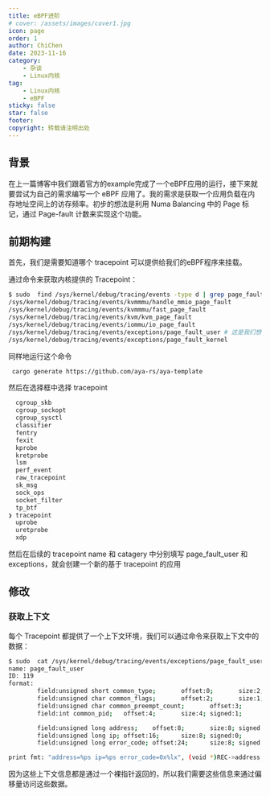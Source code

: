 ```yaml
---
title: eBPF进阶
# cover: /assets/images/cover1.jpg
icon: page
order: 1
author: ChiChen
date: 2023-11-16
category:
    - 杂谈
    - Linux内核
tag:
    - Linux内核
    - eBPF
sticky: false
star: false
footer:
copyright: 转载请注明出处
---
```


## 背景

在上一篇博客中我们跟着官方的example完成了一个eBPF应用的运行，接下来就要尝试为自己的需求编写一个 eBPF 应用了。我的需求是获取一个应用负载在内存地址空间上的访存频率。初步的想法是利用 Numa Balancing 中的 Page 标记，通过 Page-fault 计数来实现这个功能。

## 前期构建

首先，我们是需要知道哪个 tracepoint 可以提供给我们的eBPF程序来挂载。

通过命令来获取内核提供的 Tracepoint：

```bash
$ sudo  find /sys/kernel/debug/tracing/events -type d | grep page_fault
/sys/kernel/debug/tracing/events/kvmmmu/handle_mmio_page_fault
/sys/kernel/debug/tracing/events/kvmmmu/fast_page_fault
/sys/kernel/debug/tracing/events/kvm/kvm_page_fault
/sys/kernel/debug/tracing/events/iommu/io_page_fault
/sys/kernel/debug/tracing/events/exceptions/page_fault_user # 这是我们想要的
/sys/kernel/debug/tracing/events/exceptions/page_fault_kernel
```

同样地运行这个命令

```bash
 cargo generate https://github.com/aya-rs/aya-template
```

然后在选择框中选择 tracepoint

```bash
  cgroup_skb
  cgroup_sockopt
  cgroup_sysctl
  classifier
  fentry
  fexit
  kprobe
  kretprobe
  lsm
  perf_event
  raw_tracepoint
  sk_msg
  sock_ops
  socket_filter
  tp_btf
❯ tracepoint
  uprobe
  uretprobe
  xdp
```

然后在后续的 tracepoint name 和 catagery 中分别填写 page_fault_user 和 exceptions，就会创建一个新的基于 tracepoint 的应用

## 修改

### 获取上下文

每个 Tracepoint 都提供了一个上下文环境，我们可以通过命令来获取上下文中的数据：

```bash
$ sudo  cat /sys/kernel/debug/tracing/events/exceptions/page_fault_user/format
name: page_fault_user
ID: 119
format:
        field:unsigned short common_type;       offset:0;       size:2; signed:0;
        field:unsigned char common_flags;       offset:2;       size:1; signed:0;
        field:unsigned char common_preempt_count;       offset:3;       size:1; signed:0;
        field:int common_pid;   offset:4;       size:4; signed:1;

        field:unsigned long address;    offset:8;       size:8; signed:0;
        field:unsigned long ip; offset:16;      size:8; signed:0;
        field:unsigned long error_code; offset:24;      size:8; signed:0;

print fmt: "address=%ps ip=%ps error_code=0x%lx", (void *)REC->address, (void *)REC->ip, REC->error_code
```

因为这些上下文信息都是通过一个裸指针返回的，所以我们需要这些信息来通过偏移量访问这些数据。

